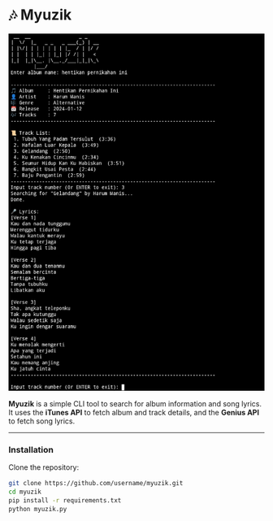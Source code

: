# 🎶 Myuzik

<img src="https://raw.githubusercontent.com/sombrebongos/myuzik/refs/heads/main/img/Screenshot_20250824-161038.jpg">

**Myuzik** is a simple CLI tool to search for album information and song lyrics. It uses the **iTunes API** to fetch album and track details, and the **Genius API** to fetch song lyrics.  

---

### Installation
Clone the repository:
```bash
git clone https://github.com/username/myuzik.git
cd myuzik
pip install -r requirements.txt
python myuzik.py

